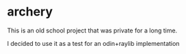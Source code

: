 # archery

This is an old school project that was private for a long time.

I decided to use it as a test for an odin+raylib implementation
